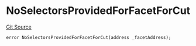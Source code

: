 # NoSelectorsProvidedForFacetForCut
[Git Source](https://github.com/thrackle-io/rules-protocol/blob/63b22fe4cc7ce8c74a4c033635926489351a3581/src/economic/ruleProcessor/nontagged/RuleProcessorDiamondLib.sol)


```solidity
error NoSelectorsProvidedForFacetForCut(address _facetAddress);
```

